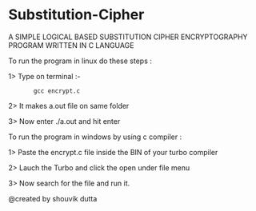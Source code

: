 # Substitution-Cipher
A SIMPLE LOGICAL BASED SUBSTITUTION CIPHER ENCRYPTOGRAPHY PROGRAM WRITTEN IN C LANGUAGE

To run the program in linux do these steps : 

1> Type on terminal :- 
           
           gcc encrypt.c

2> It makes a.out file on same folder

3> Now enter ./a.out and hit enter 

To run the program in windows by using c compiler :

1> Paste the encrypt.c file inside the BIN of your turbo compiler

2> Lauch the Turbo and click the open under file menu

3> Now search for the file and run it.

@created by shouvik dutta
   
